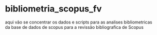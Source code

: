 # bibliometria_scopus_fv
aqui vão se concentrar os dados e scripts para as analises bibliometricas da base de dados de scopus para a revissão bibliografica de Scopus
